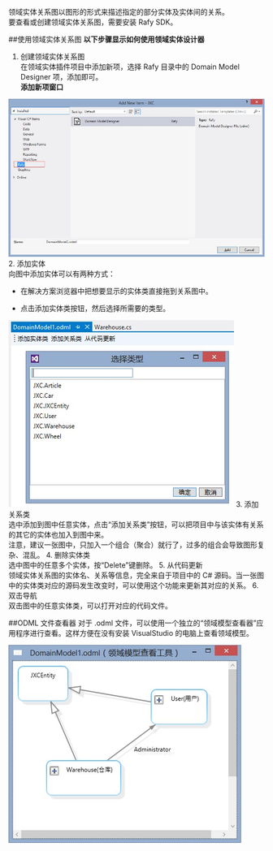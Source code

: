 领域实体关系图以图形的形式来描述指定的部分实体及实体间的关系。  
要查看或创建领域实体关系图，需要安装 Rafy SDK。  

##使用领域实体关系图
**以下步骤显示如何使用领域实体设计器**
1. 创建领域实体关系图  
  在领域实体插件项目中添加新项，选择 Rafy 目录中的 Domain Model Designer 项，添加即可。  
  **添加新项窗口**

  ![](../../../images/ODML_AddNewItemWindow.png)
2. 添加实体  
  向图中添加实体可以有两种方式：  
 - 在解决方案浏览器中把想要显示的实体类直接拖到关系图中。

 - 点击添加实体类按钮，然后选择所需要的类型。

  ![](../../../images/ODML_AddNewEntity.png)
3. 添加关系类  
  选中添加到图中任意实体，点击“添加关系类”按钮，可以把项目中与该实体有关系的其它的实体也加入到图中来。  
  注意，建议一张图中，只加入一个组合（聚合）就行了，过多的组合会导致图形复杂、混乱。
4. 删除实体类  
  选中图中的任意多个实体，按“Delete”键删除。
5. 从代码更新  
  领域实体关系图的实体名、关系等信息，完全来自于项目中的 C# 源码。当一张图中的实体类对应的源码发生改变时，可以使用这个功能来更新其对应的关系。
6. 双击导航  
  双击图中的任意实体类，可以打开对应的代码文件。

##ODML 文件查看器
对于 .odml 文件，可以使用一个独立的“领域模型查看器”应用程序进行查看。这样方便在没有安装 VisualStudio 的电脑上查看领域模型。  

![](../../../images/ODML_ModelViewer.png)